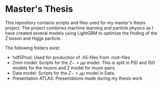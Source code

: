 # Master's Thesis

This repository contains scripts and files used for my master's thesis project. 
The project combines machine learning and particle physics as I have created several models using LightGBM to optimize the finding of the Z boson and Higgs particle. 

The following folders exist:
- hdf5Prod: Used for production of .h5-files from .root-files
- Zmm model: Scripts for the $Z -> \mu\mu$ model. This is split in PID and ISO models for the muons and Z model for muon pairs.
- Data model: Scripts for the $Z -> \mu\mu$ model in Data. 
- Presentation ATLAS: Presentations made during my thesis work
